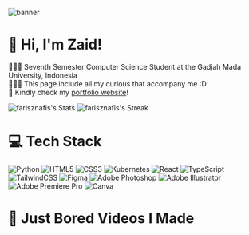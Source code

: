 <!-- ![Snake animation](https://github.com/eagrundy/eagrundy/blob/output/github-contribution-grid-snake.svg) -->
<!-- add image -->
![banner](github-banner.png)

# 👋 Hi, I'm Zaid!
👩🏻‍🎓 Seventh Semester Computer Science Student at the Gadjah Mada University, Indonesia<br>
👩🏻‍💻 This page include all my curious that accompany me :D<br>
🌷 Kindly check my [portfolio website](farisznafis.webflow.io)!<br>

<!-- GitHub stats from https://github.com/anuraghazra/github-readme-stats -->
![farisznafis's Stats](https://github-readme-stats.vercel.app/api?username=farisznafis&theme=tokyonight&show_icons=true&hide_border=true&count_private=false)
![farisznafis's Streak](https://github-readme-streak-stats.herokuapp.com/?user=farisznafis&theme=tokyonight&hide_border=true)

# 💻 Tech Stack
<!-- Badges from https://github.com/Ileriayo/markdown-badges -->
![Python](https://img.shields.io/badge/python-3670A0?style=for-the-badge&logo=python&logoColor=ffdd54)
![HTML5](https://img.shields.io/badge/html5-%23E34F26.svg?style=for-the-badge&logo=html5&logoColor=white)
![CSS3](https://img.shields.io/badge/css3-%231572B6.svg?style=for-the-badge&logo=css3&logoColor=white)
![Kubernetes](https://img.shields.io/badge/kubernetes-%23326ce5.svg?style=for-the-badge&logo=kubernetes&logoColor=white)
![React](https://img.shields.io/badge/react-%2320232a.svg?style=for-the-badge&logo=react&logoColor=%2361DAFB)
![TypeScript](https://img.shields.io/badge/typescript-%23007ACC.svg?style=for-the-badge&logo=typescript&logoColor=white)
![TailwindCSS](https://img.shields.io/badge/tailwindcss-%2338B2AC.svg?style=for-the-badge&logo=tailwind-css&logoColor=white)
![Figma](https://img.shields.io/badge/figma-%23F24E1E.svg?style=for-the-badge&logo=figma&logoColor=white)
![Adobe Photoshop](https://img.shields.io/badge/adobe%20photoshop-%2331A8FF.svg?style=for-the-badge&logo=adobe%20photoshop&logoColor=white)
![Adobe Illustrator](https://img.shields.io/badge/adobe%20illustrator-%23FF9A00.svg?style=for-the-badge&logo=adobe%20illustrator&logoColor=white)
![Adobe Premiere Pro](https://img.shields.io/badge/Adobe%20Premiere%20Pro-9999FF.svg?style=for-the-badge&logo=Adobe%20Premiere%20Pro&logoColor=white)
![Canva](https://img.shields.io/badge/Canva-%2300C4CC.svg?style=for-the-badge&logo=Canva&logoColor=white)

# 🎥 Just Bored Videos I Made
<!-- BEGIN YOUTUBE-CARDS -->
<!-- END YOUTUBE-CARDS -->